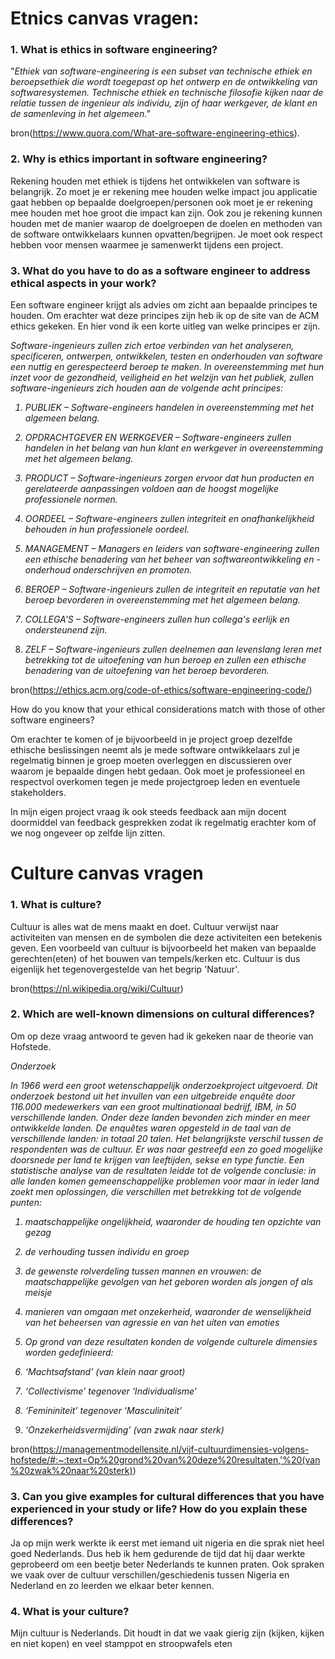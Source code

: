 
# Etnics canvas vragen:

### 1. What is ethics in software engineering?

"<i>Ethiek van software-engineering is een subset van technische ethiek en beroepsethiek die wordt toegepast op het ontwerp en de ontwikkeling van softwaresystemen. Technische ethiek en technische filosofie kijken naar de relatie tussen de ingenieur als individu, zijn of haar werkgever, de klant en de samenleving in het algemeen."</i>

bron(https://www.quora.com/What-are-software-engineering-ethics).

### 2. Why is ethics important in software engineering? 

Rekening houden met ethiek is tijdens het ontwikkelen van software is belangrijk. Zo moet je er rekening mee houden welke impact jou applicatie gaat hebben op bepaalde doelgroepen/personen ook moet je er rekening mee houden met hoe groot die impact kan zijn. Ook zou je rekening kunnen houden met de manier waarop de doelgroepen de doelen en methoden van de software ontwikkelaars kunnen opvatten/begrijpen. Je moet ook respect hebben voor mensen waarmee je samenwerkt tijdens een project.

### 3. What do you have to do as a software engineer to address ethical aspects in your work? 

Een software engineer krijgt als advies om zicht aan bepaalde principes te houden. Om erachter wat deze principes zijn heb ik op de site van de ACM ethics gekeken. En hier vond ik een korte uitleg van welke principes er zijn.

<i>Software-ingenieurs zullen zich ertoe verbinden van het analyseren, specificeren, ontwerpen, ontwikkelen, testen en onderhouden van software een nuttig en gerespecteerd beroep te maken. In overeenstemming met hun inzet voor de gezondheid, veiligheid en het welzijn van het publiek, zullen software-ingenieurs zich houden aan de volgende acht principes:

1. PUBLIEK – Software-engineers handelen in overeenstemming met het algemeen belang.

2. OPDRACHTGEVER EN WERKGEVER – Software-engineers zullen handelen in het belang van hun klant en werkgever in overeenstemming met het algemeen belang.

3. PRODUCT – Software-ingenieurs zorgen ervoor dat hun producten en gerelateerde aanpassingen voldoen aan de hoogst mogelijke professionele normen.

4. OORDEEL – Software-engineers zullen integriteit en onafhankelijkheid behouden in hun professionele oordeel.

5. MANAGEMENT – Managers en leiders van software-engineering zullen een ethische benadering van het beheer van softwareontwikkeling en -onderhoud onderschrijven en promoten.

6. BEROEP – Software-ingenieurs zullen de integriteit en reputatie van het beroep bevorderen in overeenstemming met het algemeen belang.

7. COLLEGA'S – Software-engineers zullen hun collega's eerlijk en ondersteunend zijn.

8. ZELF – Software-ingenieurs zullen deelnemen aan levenslang leren met betrekking tot de uitoefening van hun beroep en zullen een ethische benadering van de uitoefening van het beroep bevorderen.</i>

bron(https://ethics.acm.org/code-of-ethics/software-engineering-code/)


How do you know that your ethical considerations match with those of other software engineers? 

Om erachter te komen of je bijvoorbeeld in je project groep dezelfde ethische beslissingen neemt als je mede software ontwikkelaars zul je regelmatig binnen je groep moeten overleggen en discussieren over waarom je bepaalde dingen hebt gedaan. Ook moet je professioneel en respectvol overkomen tegen je mede projectgroep leden en eventuele stakeholders. 

In mijn eigen project vraag ik ook steeds feedback aan mijn docent doormiddel van feedback gesprekken zodat ik regelmatig erachter kom of we nog ongeveer op zelfde lijn zitten.



# Culture canvas vragen

### 1. What is culture? 

Cultuur is alles wat de mens maakt en doet. Cultuur verwijst naar activiteiten van mensen en de symbolen die deze activiteiten een betekenis geven. Een voorbeeld van cultuur is bijvoorbeeld het maken van bepaalde gerechten(eten) of het bouwen van tempels/kerken etc. Cultuur is dus eigenlijk het tegenovergestelde van het begrip 'Natuur'.

bron(https://nl.wikipedia.org/wiki/Cultuur)


### 2. Which are well-known dimensions on cultural differences?

Om op deze vraag antwoord te geven had ik gekeken naar de theorie van Hofstede.

<i>Onderzoek

In 1966 werd een groot wetenschappelijk onderzoekproject uitgevoerd. Dit onderzoek bestond uit het invullen van een uitgebreide enquête door 116.000 medewerkers van een groot multinationaal bedrijf, IBM, in 50 verschillende landen. Onder deze landen bevonden zich minder en meer ontwikkelde landen. De enquêtes waren opgesteld in de taal van de verschillende landen: in totaal 20 talen. Het belangrijkste verschil tussen de respondenten was de cultuur. Er was naar gestreefd een zo goed mogelijke doorsnede per land te krijgen van leeftijden, sekse en type functie.
Een statistische analyse van de resultaten leidde tot de volgende conclusie: in alle landen komen gemeenschappelijke problemen voor maar in ieder land zoekt men oplossingen, die verschillen met betrekking tot de volgende punten:

1. maatschappelijke ongelijkheid, waaronder de houding ten opzichte van gezag
2. de verhouding tussen individu en groep
3. de gewenste rolverdeling tussen mannen en vrouwen: de maatschappelijke gevolgen van het geboren worden als jongen of als meisje
4. manieren van omgaan met onzekerheid, waaronder de wenselijkheid van het beheersen van agressie en van het uiten van emoties
5. Op grond van deze resultaten konden de volgende culturele dimensies worden gedefinieerd:

1. ‘Machtsafstand’ (van klein naar groot)
2. ‘Collectivisme’ tegenover ‘Individualisme’
3. ‘Femininiteit’ tegenover ‘Masculiniteit’
4. ‘Onzekerheidsvermijding’ (van zwak naar sterk) </i>


bron(https://managementmodellensite.nl/vijf-cultuurdimensies-volgens-hofstede/#:~:text=Op%20grond%20van%20deze%20resultaten,'%20(van%20zwak%20naar%20sterk))


### 3. Can you give examples for cultural differences that you have experienced in your study or life? How do you explain these differences?  

Ja op mijn werk werkte ik eerst met iemand uit nigeria en die sprak niet heel goed Nederlands. Dus heb ik hem gedurende de tijd dat hij daar werkte geprobeerd om een beetje beter Nederlands te kunnen praten. Ook spraken we vaak over de cultuur verschillen/geschiedenis tussen Nigeria en Nederland en zo leerden we elkaar beter kennen.


### 4. What is your culture? 

Mijn cultuur is Nederlands. Dit houdt in dat we vaak gierig zijn (kijken, kijken en niet kopen) en veel stamppot en stroopwafels eten 



